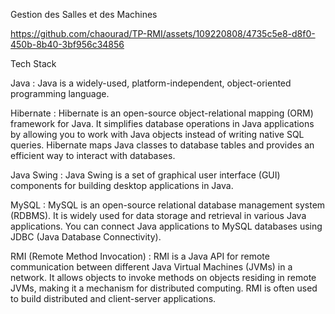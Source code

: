 Gestion des Salles et des Machines



https://github.com/chaourad/TP-RMI/assets/109220808/4735c5e8-d8f0-450b-8b40-3bf956c34856

Tech Stack

Java : Java is a widely-used, platform-independent, object-oriented programming language.

Hibernate : Hibernate is an open-source object-relational mapping (ORM) framework for Java. It simplifies database operations in Java applications by allowing you to work with Java objects instead of writing native SQL queries. Hibernate maps Java classes to database tables and provides an efficient way to interact with databases.

Java Swing : Java Swing is a set of graphical user interface (GUI) components for building desktop applications in Java.

MySQL : MySQL is an open-source relational database management system (RDBMS). It is widely used for data storage and retrieval in various Java applications. You can connect Java applications to MySQL databases using JDBC (Java Database Connectivity).

RMI (Remote Method Invocation) : RMI is a Java API for remote communication between different Java Virtual Machines (JVMs) in a network. It allows objects to invoke methods on objects residing in remote JVMs, making it a mechanism for distributed computing. RMI is often used to build distributed and client-server applications.
